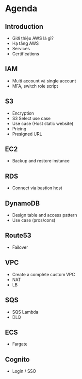 # Agenda

## Introduction

- Giới thiệu AWS là gì?
- Hạ tầng AWS
- Services
- Certifications

## IAM

- Multi account và single account
- MFA, switch role script

## S3

- Encryption
- S3 Select use case
- Use case (Host static website)
- Pricing
- Presigned URL
## EC2

- Backup and restore instance

## RDS

- Connect via bastion host

## DynamoDB

- Design table and access pattern
- Use case (pros/cons)

## Route53

- Failover

## VPC

- Create a complete custom VPC
- NAT
- LB

## SQS

- SQS Lambda
- DLQ

## ECS

- Fargate

## Cognito

- Login / SSO


